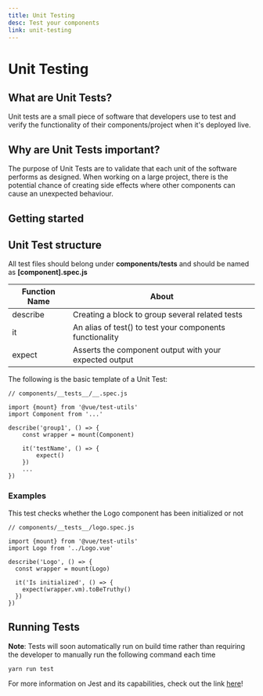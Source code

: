 ```yaml
---
title: Unit Testing
desc: Test your components
link: unit-testing
---
```


# Unit Testing

## What are Unit Tests?

Unit tests are a small piece of software that developers use to test and verify
the functionality of their components/project when it's deployed live.

## Why are Unit Tests important?

The purpose of Unit Tests are to validate that each unit of the software
performs as designed. When working on a large project, there is the potential
chance of creating side effects where other components can cause an unexpected
behaviour.

## Getting started

<grid-1-x-2 title="Quick start to unit testing!" img-src="https://res.cloudinary.com/practicaldev/image/fetch/s--glpQtpEZ--/c_imagga_scale,f_auto,fl_progressive,h_420,q_auto,w_1000/https://thepracticaldev.s3.amazonaws.com/i/lkqogyvxhgxdkajirreg.png" link="https://www.vuemastery.com/courses/unit-testing/what-to-test/" desc="Learn how to write tests for your components!" button="Check it out!"></grid-1-x-2>

## Unit Test structure

All test files should belong under **components/tests** and should be named as
**[component].spec.js**

| Function Name | About                                                    |
| ------------- | -------------------------------------------------------- |
| describe      | Creating a block to group several related tests          |
| it            | An alias of test() to test your components functionality |
| expect        | Asserts the component output with your expected output   |

The following is the basic template of a Unit Test:

```
// components/__tests__/__.spec.js

import {mount} from '@vue/test-utils'
import Component from '...'

describe('group1', () => {
    const wrapper = mount(Component)

    it('testName', () => {
        expect()
    })
    ...
})
```

### Examples

This test checks whether the Logo component has been initialized or not

```
// components/__tests__/logo.spec.js

import {mount} from '@vue/test-utils'
import Logo from '../Logo.vue'

describe('Logo', () => {
  const wrapper = mount(Logo)

  it('Is initialized', () => {
    expect(wrapper.vm).toBeTruthy()
  })
})
```

## Running Tests

**Note**: Tests will soon automatically run on build time rather than requiring
the developer to manually run the following command each time

```
yarn run test
```

For more information on Jest and its capabilities, check out the link
[here](https://jestjs.io/docs/en/getting-started.html)!
